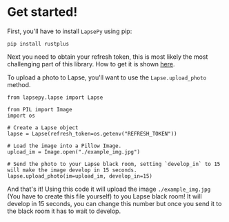 # Get started!

First, you'll have to install `LapsePy` using pip:
```
pip install rustplus
```
Next you need to obtain your refresh token, this is most likely the most challenging part of this library. How to get it is shown [here]().

To upload a photo to Lapse, you'll want to use the `Lapse.upload_photo` method.
```python3
from lapsepy.lapse import Lapse

from PIL import Image
import os

# Create a Lapse object
lapse = Lapse(refresh_token=os.getenv("REFRESH_TOKEN"))

# Load the image into a Pillow Image.
upload_im = Image.open("./example_img.jpg")

# Send the photo to your Lapse black room, setting `develop_in` to 15 will make the image develop in 15 seconds.
lapse.upload_photo(im=upload_im, develop_in=15)
```
And that's it! Using this code it will upload the image `./example_img.jpg` (You have to create this file yourself) to you Lapse black room! It will develop in 15 seconds, you can change this number but once you send it to the black room it has to wait to develop.
